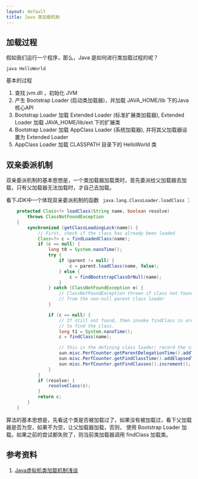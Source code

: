 ```yaml
---
layout: default
title: Java 类加载机制
---
```


## 加载过程

假如我们运行一个程序，那么，Java 是如何进行类加载过程的呢？

```
java HelloWorld
```

基本的过程

1. 查找 jvm.dll ，初始化 JVM
2. 产生 Bootstrap Loader (启动类加载器)，并加载 JAVA_HOME/lib 下的Java核心API
3. Bootstrap Loader 加载 Extended Loader (标准扩展类加载器), Extended Loader 加载 JAVA_HOME/lib/ext 下的扩展类
4. Bootstrap Loader 加载 AppClass Loader (系统加载器), 并将其父加载器设置为 Extended Loader
5. AppClass Loader 加载 CLASSPATH 目录下的 HelloWorld 类

## 双亲委派机制

双亲委派机制的基本思想是，一个类加载器加载类时，首先委派给父加载器去加载，只有父加载器无法加载时，才自己去加载。

看下JDK中一个体现双亲委派机制的函数 ` java.lang.ClassLoader.loadClass` ： 

```java
    protected Class<?> loadClass(String name, boolean resolve)
        throws ClassNotFoundException
    {
        synchronized (getClassLoadingLock(name)) {
            // First, check if the class has already been loaded
            Class<?> c = findLoadedClass(name);
            if (c == null) {
                long t0 = System.nanoTime();
                try {
                    if (parent != null) {
                        c = parent.loadClass(name, false);
                    } else {
                        c = findBootstrapClassOrNull(name);
                    }
                } catch (ClassNotFoundException e) {
                    // ClassNotFoundException thrown if class not found
                    // from the non-null parent class loader
                }

                if (c == null) {
                    // If still not found, then invoke findClass in order
                    // to find the class.
                    long t1 = System.nanoTime();
                    c = findClass(name);

                    // this is the defining class loader; record the stats
                    sun.misc.PerfCounter.getParentDelegationTime().addTime(t1 - t0);
                    sun.misc.PerfCounter.getFindClassTime().addElapsedTimeFrom(t1);
                    sun.misc.PerfCounter.getFindClasses().increment();
                }
            }
            if (resolve) {
                resolveClass(c);
            }
            return c;
        }
    }
```

算法的基本思想是，先看这个类是否被加载过了，如果没有被加载过，看下父加载器是否为空，如果不为空，让父加载器加载，否则，
使用 Bootstrap Loader 加载。如果之前的尝试都失败了，则当前类加载器调用 findClass 加载类。


## 参考资料

1. [Java虚拟机类加载机制浅谈](http://computerdragon.blog.51cto.com/6235984/1223354)
